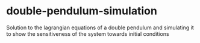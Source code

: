 # double-pendulum-simulation
Solution to the lagrangian equations of a double pendulum and simulating it to show the sensitiveness of the system towards initial conditions

